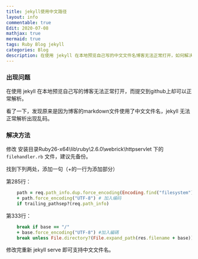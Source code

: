 ```yaml
---
title: jekyll使用中文路径
layout: info
commentable: true
Edit: 2020-07-08
mathjax: true
mermaid: true
tags: Ruby Blog jekyll
categories: Blog
description: 在使用 jekyll 在本地预览自己写的中文文件名博客无法正常打开，如何解决？
---
```


### 出现问题

在使用 jekyll 在本地预览自己写的博客无法正常打开，而提交到github上却可以正常解析。

看了一下，发现原来是因为博客的markdown文件使用了中文文件名，jekyll 无法正常解析出现乱码。

### 解决方法

修改 安装目录Ruby26-x64\lib\ruby\2.6.0\webrick\httpservlet 下的 `filehandler.rb` 文件，建议先备份。

找到下列两处，添加一句（+的一行为添加部分）

第285行： 

```ruby
	path = req.path_info.dup.force_encoding(Encoding.find("filesystem"))
	+ path.force_encoding("UTF-8") # 加入编码
	if trailing_pathsep?(req.path_info)       
```
第333行：
```ruby
	break if base == "/"
	+ base.force_encoding("UTF-8") #加入編碼
	break unless File.directory?(File.expand_path(res.filename + base))  
```

修改完重新 jekyll serve 即可支持中文文件名。


